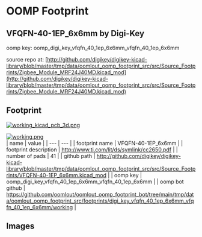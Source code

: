 # OOMP Footprint  
## VFQFN-40-1EP_6x6mm  by Digi-Key  
  
oomp key: oomp_digi_key_vfqfn_40_1ep_6x6mm_vfqfn_40_1ep_6x6mm  
  
source repo at: [http://github.com/digikey/digikey-kicad-library/blob/master/tmp/data/oomlout_oomp_footprint_src/src/Source_Footprints/Zigbee_Module_MRF24J40MD.kicad_mod](http://github.com/digikey/digikey-kicad-library/blob/master/tmp/data/oomlout_oomp_footprint_src/src/Source_Footprints/Zigbee_Module_MRF24J40MD.kicad_mod)  
## Footprint  
  
[![working_kicad_pcb_3d.png](working_kicad_pcb_3d_600.png)](working_kicad_pcb_3d.png)  
  
[![working.png](working_600.png)](working.png)  
| name | value | 
| --- | --- | 
| footprint name | VFQFN-40-1EP_6x6mm | 
| footprint description | http://www.ti.com/lit/ds/symlink/cc2650.pdf | 
| number of pads | 41 | 
| github path | http://github.com/digikey/digikey-kicad-library/blob/master/tmp/data/oomlout_oomp_footprint_src/src/Source_Footprints/VFQFN-40-1EP_6x6mm.kicad_mod | 
| oomp key | oomp_digi_key_vfqfn_40_1ep_6x6mm_vfqfn_40_1ep_6x6mm | 
| oomp bot github | https://github.com/oomlout/oomlout_oomp_footprint_bot/tree/main/tmp/data/oomlout_oomp_footprint_src/footprints/digi_key_vfqfn_40_1ep_6x6mm_vfqfn_40_1ep_6x6mm/working | 
## Images  
